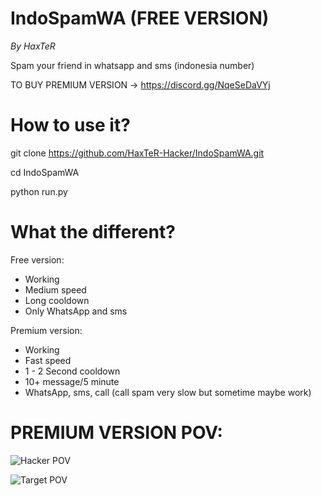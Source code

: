 # IndoSpamWA (FREE VERSION)
*By HaxTeR*

Spam your friend in whatsapp and sms (indonesia number)

TO BUY PREMIUM VERSION -> https://discord.gg/NqeSeDaVYj
# How to use it?

git clone https://github.com/HaxTeR-Hacker/IndoSpamWA.git

cd IndoSpamWA

python run.py

# What the different?

Free version:
- Working
- Medium speed
- Long cooldown
- Only WhatsApp and sms

Premium version:
- Working
- Fast speed
- 1 - 2 Second cooldown
- 10+ message/5 minute
- WhatsApp, sms, call (call spam very slow but sometime maybe work)
# PREMIUM VERSION POV:

![Hacker POV](https://media.discordapp.net/attachments/1021278457637908520/1023207548905603082/unknown.png?width=141&height=444 "Hacker POV")

![Target POV](https://media.discordapp.net/attachments/1021278457637908520/1023205302193111040/unknown.png?width=726&height=443 "Target POV")
